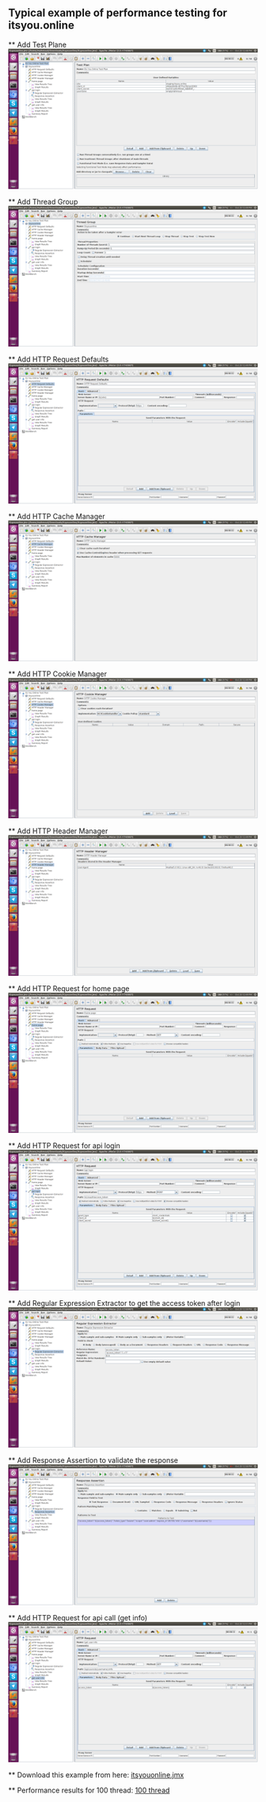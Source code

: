 ## Typical example of performance testing for itsyou.online

** Add Test Plane
![JMeter1](1.png)

** Add Thread Group
![JMeter2](2.png)

** Add HTTP Request Defaults
![JMeter3](3.png)

** Add HTTP Cache Manager
![JMeter4](4.png)

** Add HTTP Cookie Manager
![JMeter5](5.png)

** Add HTTP Header Manager
![JMeter6](6.png)

** Add HTTP Request for home page
![JMeter7](7.png)

** Add HTTP Request for api login
![JMeter8](8.png)

** Add Regular Expression Extractor to get the access token after login
![JMeter9](9.png)

** Add Response Assertion to validate the response
![JMeter10](10.png)

** Add HTTP Request for api call (get info)
![JMeter11](11.png)

** Download this example from here:
[itsyouonline.jmx](itsyouonline.jmx)

** Performance results for 100 thread:
[100 thread](test_results/100_threads/README.md)
